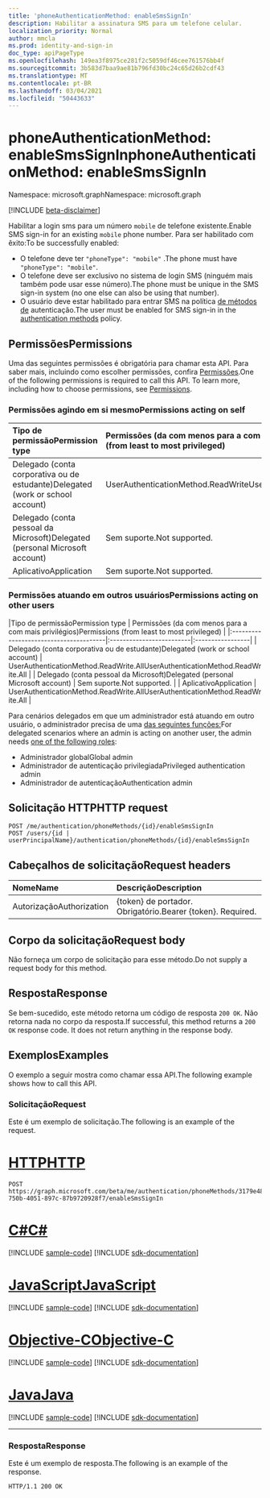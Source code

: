 ```yaml
---
title: 'phoneAuthenticationMethod: enableSmsSignIn'
description: Habilitar a assinatura SMS para um telefone celular.
localization_priority: Normal
author: mmcla
ms.prod: identity-and-sign-in
doc_type: apiPageType
ms.openlocfilehash: 149ea3f8975ce281f2c5059df46cee761576bb4f
ms.sourcegitcommit: 3b583d7baa9ae81b796fd30bc24c65d26b2cdf43
ms.translationtype: MT
ms.contentlocale: pt-BR
ms.lasthandoff: 03/04/2021
ms.locfileid: "50443633"
---
```

# <a name="phoneauthenticationmethod-enablesmssignin"></a><span data-ttu-id="3c045-103">phoneAuthenticationMethod: enableSmsSignIn</span><span class="sxs-lookup"><span data-stu-id="3c045-103">phoneAuthenticationMethod: enableSmsSignIn</span></span>

<span data-ttu-id="3c045-104">Namespace: microsoft.graph</span><span class="sxs-lookup"><span data-stu-id="3c045-104">Namespace: microsoft.graph</span></span>

[!INCLUDE [beta-disclaimer](../../includes/beta-disclaimer.md)]

<span data-ttu-id="3c045-105">Habilitar a login sms para um número `mobile` de telefone existente.</span><span class="sxs-lookup"><span data-stu-id="3c045-105">Enable SMS sign-in for an existing `mobile` phone number.</span></span> <span data-ttu-id="3c045-106">Para ser habilitado com êxito:</span><span class="sxs-lookup"><span data-stu-id="3c045-106">To be successfully enabled:</span></span>

* <span data-ttu-id="3c045-107">O telefone deve ter `"phoneType": "mobile"` .</span><span class="sxs-lookup"><span data-stu-id="3c045-107">The phone must have `"phoneType": "mobile"`.</span></span>
* <span data-ttu-id="3c045-108">O telefone deve ser exclusivo no sistema de login SMS (ninguém mais também pode usar esse número).</span><span class="sxs-lookup"><span data-stu-id="3c045-108">The phone must be unique in the SMS sign-in system (no one else can also be using that number).</span></span>
* <span data-ttu-id="3c045-109">O usuário deve estar habilitado para entrar SMS na política [de métodos de](/azure/active-directory/authentication/concept-authentication-methods) autenticação.</span><span class="sxs-lookup"><span data-stu-id="3c045-109">The user must be enabled for SMS sign-in in the [authentication methods](/azure/active-directory/authentication/concept-authentication-methods) policy.</span></span>

## <a name="permissions"></a><span data-ttu-id="3c045-110">Permissões</span><span class="sxs-lookup"><span data-stu-id="3c045-110">Permissions</span></span>

<span data-ttu-id="3c045-p102">Uma das seguintes permissões é obrigatória para chamar esta API. Para saber mais, incluindo como escolher permissões, confira [Permissões](/graph/permissions-reference).</span><span class="sxs-lookup"><span data-stu-id="3c045-p102">One of the following permissions is required to call this API. To learn more, including how to choose permissions, see [Permissions](/graph/permissions-reference).</span></span>

### <a name="permissions-acting-on-self"></a><span data-ttu-id="3c045-113">Permissões agindo em si mesmo</span><span class="sxs-lookup"><span data-stu-id="3c045-113">Permissions acting on self</span></span>

|<span data-ttu-id="3c045-114">Tipo de permissão</span><span class="sxs-lookup"><span data-stu-id="3c045-114">Permission type</span></span>      | <span data-ttu-id="3c045-115">Permissões (da com menos para a com mais privilégios)</span><span class="sxs-lookup"><span data-stu-id="3c045-115">Permissions (from least to most privileged)</span></span>              |
|:---------------------------------------|:-------------------------|
| <span data-ttu-id="3c045-116">Delegado (conta corporativa ou de estudante)</span><span class="sxs-lookup"><span data-stu-id="3c045-116">Delegated (work or school account)</span></span>     | <span data-ttu-id="3c045-117">UserAuthenticationMethod.ReadWrite</span><span class="sxs-lookup"><span data-stu-id="3c045-117">UserAuthenticationMethod.ReadWrite</span></span> |
| <span data-ttu-id="3c045-118">Delegado (conta pessoal da Microsoft)</span><span class="sxs-lookup"><span data-stu-id="3c045-118">Delegated (personal Microsoft account)</span></span> | <span data-ttu-id="3c045-119">Sem suporte.</span><span class="sxs-lookup"><span data-stu-id="3c045-119">Not supported.</span></span> |
| <span data-ttu-id="3c045-120">Aplicativo</span><span class="sxs-lookup"><span data-stu-id="3c045-120">Application</span></span>                            | <span data-ttu-id="3c045-121">Sem suporte.</span><span class="sxs-lookup"><span data-stu-id="3c045-121">Not supported.</span></span> |

### <a name="permissions-acting-on-other-users"></a><span data-ttu-id="3c045-122">Permissões atuando em outros usuários</span><span class="sxs-lookup"><span data-stu-id="3c045-122">Permissions acting on other users</span></span>

|<span data-ttu-id="3c045-123">Tipo de permissão</span><span class="sxs-lookup"><span data-stu-id="3c045-123">Permission type</span></span>      | <span data-ttu-id="3c045-124">Permissões (da com menos para a com mais privilégios)</span><span class="sxs-lookup"><span data-stu-id="3c045-124">Permissions (from least to most privileged)</span></span>              |
|:---------------------------------------|:-------------------------|:-----------------|
| <span data-ttu-id="3c045-125">Delegado (conta corporativa ou de estudante)</span><span class="sxs-lookup"><span data-stu-id="3c045-125">Delegated (work or school account)</span></span>     | <span data-ttu-id="3c045-126">UserAuthenticationMethod.ReadWrite.All</span><span class="sxs-lookup"><span data-stu-id="3c045-126">UserAuthenticationMethod.ReadWrite.All</span></span> |
| <span data-ttu-id="3c045-127">Delegado (conta pessoal da Microsoft)</span><span class="sxs-lookup"><span data-stu-id="3c045-127">Delegated (personal Microsoft account)</span></span> | <span data-ttu-id="3c045-128">Sem suporte.</span><span class="sxs-lookup"><span data-stu-id="3c045-128">Not supported.</span></span> |
| <span data-ttu-id="3c045-129">Aplicativo</span><span class="sxs-lookup"><span data-stu-id="3c045-129">Application</span></span>                            | <span data-ttu-id="3c045-130">UserAuthenticationMethod.ReadWrite.All</span><span class="sxs-lookup"><span data-stu-id="3c045-130">UserAuthenticationMethod.ReadWrite.All</span></span> |

<span data-ttu-id="3c045-131">Para cenários delegados em que um administrador está atuando em outro usuário, o administrador precisa de uma [das seguintes funções:](/azure/active-directory/users-groups-roles/directory-assign-admin-roles#available-roles)</span><span class="sxs-lookup"><span data-stu-id="3c045-131">For delegated scenarios where an admin is acting on another user, the admin needs [one of the following roles](/azure/active-directory/users-groups-roles/directory-assign-admin-roles#available-roles):</span></span>
* <span data-ttu-id="3c045-132">Administrador global</span><span class="sxs-lookup"><span data-stu-id="3c045-132">Global admin</span></span>
* <span data-ttu-id="3c045-133">Administrador de autenticação privilegiada</span><span class="sxs-lookup"><span data-stu-id="3c045-133">Privileged authentication admin</span></span>
* <span data-ttu-id="3c045-134">Administrador de autenticação</span><span class="sxs-lookup"><span data-stu-id="3c045-134">Authentication admin</span></span>

## <a name="http-request"></a><span data-ttu-id="3c045-135">Solicitação HTTP</span><span class="sxs-lookup"><span data-stu-id="3c045-135">HTTP request</span></span>

<!-- { "blockType": "ignored" } -->

```http
POST /me/authentication/phoneMethods/{id}/enableSmsSignIn
POST /users/{id | userPrincipalName}/authentication/phoneMethods/{id}/enableSmsSignIn
```

## <a name="request-headers"></a><span data-ttu-id="3c045-136">Cabeçalhos de solicitação</span><span class="sxs-lookup"><span data-stu-id="3c045-136">Request headers</span></span>

| <span data-ttu-id="3c045-137">Nome</span><span class="sxs-lookup"><span data-stu-id="3c045-137">Name</span></span>          | <span data-ttu-id="3c045-138">Descrição</span><span class="sxs-lookup"><span data-stu-id="3c045-138">Description</span></span>   |
|:--------------|:--------------|
| <span data-ttu-id="3c045-139">Autorização</span><span class="sxs-lookup"><span data-stu-id="3c045-139">Authorization</span></span> | <span data-ttu-id="3c045-p103">{token} de portador. Obrigatório.</span><span class="sxs-lookup"><span data-stu-id="3c045-p103">Bearer {token}. Required.</span></span> |

## <a name="request-body"></a><span data-ttu-id="3c045-142">Corpo da solicitação</span><span class="sxs-lookup"><span data-stu-id="3c045-142">Request body</span></span>

<span data-ttu-id="3c045-143">Não forneça um corpo de solicitação para esse método.</span><span class="sxs-lookup"><span data-stu-id="3c045-143">Do not supply a request body for this method.</span></span>

## <a name="response"></a><span data-ttu-id="3c045-144">Resposta</span><span class="sxs-lookup"><span data-stu-id="3c045-144">Response</span></span>

<span data-ttu-id="3c045-p104">Se bem-sucedido, este método retorna um código de resposta `200 OK`. Não retorna nada no corpo da resposta.</span><span class="sxs-lookup"><span data-stu-id="3c045-p104">If successful, this method returns a `200 OK` response code. It does not return anything in the response body.</span></span>

## <a name="examples"></a><span data-ttu-id="3c045-147">Exemplos</span><span class="sxs-lookup"><span data-stu-id="3c045-147">Examples</span></span>

<span data-ttu-id="3c045-148">O exemplo a seguir mostra como chamar essa API.</span><span class="sxs-lookup"><span data-stu-id="3c045-148">The following example shows how to call this API.</span></span>

### <a name="request"></a><span data-ttu-id="3c045-149">Solicitação</span><span class="sxs-lookup"><span data-stu-id="3c045-149">Request</span></span>

<span data-ttu-id="3c045-150">Este é um exemplo de solicitação.</span><span class="sxs-lookup"><span data-stu-id="3c045-150">The following is an example of the request.</span></span>

# <a name="http"></a>[<span data-ttu-id="3c045-151">HTTP</span><span class="sxs-lookup"><span data-stu-id="3c045-151">HTTP</span></span>](#tab/http)
<!-- {
  "blockType": "request",
  "name": "phoneauthenticationmethod_enablesmssignin"
}-->

```http
POST https://graph.microsoft.com/beta/me/authentication/phoneMethods/3179e48a-750b-4051-897c-87b9720928f7/enableSmsSignIn
```
# <a name="c"></a>[<span data-ttu-id="3c045-152">C#</span><span class="sxs-lookup"><span data-stu-id="3c045-152">C#</span></span>](#tab/csharp)
[!INCLUDE [sample-code](../includes/snippets/csharp/phoneauthenticationmethod-enablesmssignin-csharp-snippets.md)]
[!INCLUDE [sdk-documentation](../includes/snippets/snippets-sdk-documentation-link.md)]

# <a name="javascript"></a>[<span data-ttu-id="3c045-153">JavaScript</span><span class="sxs-lookup"><span data-stu-id="3c045-153">JavaScript</span></span>](#tab/javascript)
[!INCLUDE [sample-code](../includes/snippets/javascript/phoneauthenticationmethod-enablesmssignin-javascript-snippets.md)]
[!INCLUDE [sdk-documentation](../includes/snippets/snippets-sdk-documentation-link.md)]

# <a name="objective-c"></a>[<span data-ttu-id="3c045-154">Objective-C</span><span class="sxs-lookup"><span data-stu-id="3c045-154">Objective-C</span></span>](#tab/objc)
[!INCLUDE [sample-code](../includes/snippets/objc/phoneauthenticationmethod-enablesmssignin-objc-snippets.md)]
[!INCLUDE [sdk-documentation](../includes/snippets/snippets-sdk-documentation-link.md)]

# <a name="java"></a>[<span data-ttu-id="3c045-155">Java</span><span class="sxs-lookup"><span data-stu-id="3c045-155">Java</span></span>](#tab/java)
[!INCLUDE [sample-code](../includes/snippets/java/phoneauthenticationmethod-enablesmssignin-java-snippets.md)]
[!INCLUDE [sdk-documentation](../includes/snippets/snippets-sdk-documentation-link.md)]

---


### <a name="response"></a><span data-ttu-id="3c045-156">Resposta</span><span class="sxs-lookup"><span data-stu-id="3c045-156">Response</span></span>

<span data-ttu-id="3c045-157">Este é um exemplo de resposta.</span><span class="sxs-lookup"><span data-stu-id="3c045-157">The following is an example of the response.</span></span>
<!-- {
  "blockType": "response",
  "truncated": true,
  "@odata.type": "microsoft.graph.None"
} -->

```http
HTTP/1.1 200 OK
```

<!-- uuid: 16cd6b66-4b1a-43a1-adaf-3a886856ed98
2019-02-04 14:57:30 UTC -->
<!-- {
  "type": "#page.annotation",
  "description": "phoneAuthenticationMethod: enableSmsSignIn",
  "keywords": "",
  "section": "documentation",
  "tocPath": ""
}-->
